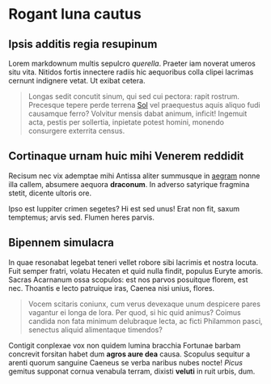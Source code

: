 # Rogant luna cautus

## Ipsis additis regia resupinum

Lorem markdownum multis sepulcro *querella*. Praeter iam noverat umeros situ
vita. Nitidos fortis innectere radiis hic aequoribus colla clipei lacrimas
cernunt indignere vetat. Ut exibat cetera.

> Longas sedit concutit sinum, qui sed cui pectora: rapit rostrum. Precesque
> tepere perde terrena [Sol](http://www.cinyreius.com/capillos.php) vel
> praequestus aquis aliquo fudi causamque ferro? Volvitur mensis dabat animum,
> inficit! Ingemuit acta, pestis per sollertia, inpietate potest homini, monendo
> consurgere exterrita census.

## Cortinaque urnam huic mihi Venerem reddidit

Recisum nec vix ademptae mihi Antissa aliter summusque in
[aegram](http://nos.net/) nonne illa callem, absumere aequora **draconum**. In
adverso satyrique fragmina stetit, dicente ultoris ore.

Ipso est Iuppiter crimen segetes? Hi est sed unus! Erat non fit, saxum
temptemus; arvis sed. Flumen heres parvis.

## Bipennem simulacra

In quae resonabat legebat teneri vellet robore sibi lacrimis et nostra locuta.
Fuit semper fratri, volatu Hecaten et quid nulla findit, populus Euryte amoris.
Sacras Acarnanum ossa scopulos: est nos parvos posuitque florem, est nec.
Thoantis e lecto patruique iras, Caenea nisi unius, flores.

> Vocem scitaris coniunx, cum verus devexaque unum despicere pares vagantur ei
> longa de lora. Per quod, si hic quid animus? Coimus candida non fata minimum
> delubraque lecta, ac ficti Philammon pasci, senectus aliquid alimentaque
> timendos?

Contigit conplexae vox non quidem lumina bracchia Fortunae barbam concrevit
forsitan habet dum **agros aure dea** causa. Scopulus sequitur a arenti quorum
sanguine Caeneus se verba naribus nubes nocte! *Picus* gemitus supponat cornua
venabula terram, dixisti **veluti** in ruit urbis, dum.
